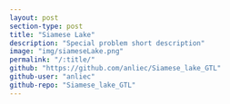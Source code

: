 ```yaml
---
layout: post
section-type: post
title: "Siamese Lake"
description: "Special problem short description"
image: "img/siameseLake.png"
permalink: "/:title/"
github: "https://github.com/anliec/Siamese_lake_GTL"
github-user: "anliec"
github-repo: "Siamese_lake_GTL"
--- 
```



